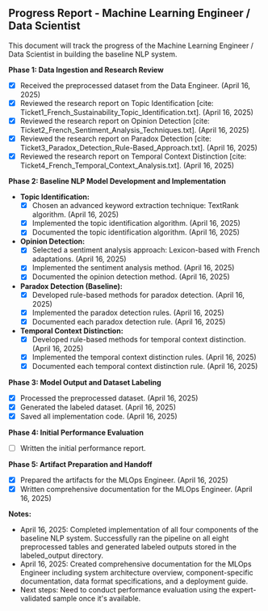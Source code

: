 ## Progress Report - Machine Learning Engineer / Data Scientist

This document will track the progress of the Machine Learning Engineer / Data Scientist in building the baseline NLP system.

**Phase 1: Data Ingestion and Research Review**

* [x] Received the preprocessed dataset from the Data Engineer. (April 16, 2025)
* [x] Reviewed the research report on Topic Identification [cite: Ticket1_French_Sustainability_Topic_Identification.txt]. (April 16, 2025)
* [x] Reviewed the research report on Opinion Detection [cite: Ticket2_French_Sentiment_Analysis_Techniques.txt]. (April 16, 2025)
* [x] Reviewed the research report on Paradox Detection [cite: Ticket3_Paradox_Detection_Rule-Based_Approach.txt]. (April 16, 2025)
* [x] Reviewed the research report on Temporal Context Distinction [cite: Ticket4_French_Temporal_Context_Analysis.txt]. (April 16, 2025)

**Phase 2: Baseline NLP Model Development and Implementation**

* **Topic Identification:**
    * [x] Chosen an advanced keyword extraction technique: TextRank algorithm. (April 16, 2025)
    * [x] Implemented the topic identification algorithm. (April 16, 2025)
    * [x] Documented the topic identification algorithm. (April 16, 2025)
* **Opinion Detection:**
    * [x] Selected a sentiment analysis approach: Lexicon-based with French adaptations. (April 16, 2025)
    * [x] Implemented the sentiment analysis method. (April 16, 2025)
    * [x] Documented the opinion detection method. (April 16, 2025)
* **Paradox Detection (Baseline):**
    * [x] Developed rule-based methods for paradox detection. (April 16, 2025)
    * [x] Implemented the paradox detection rules. (April 16, 2025)
    * [x] Documented each paradox detection rule. (April 16, 2025)
* **Temporal Context Distinction:**
    * [x] Developed rule-based methods for temporal context distinction. (April 16, 2025)
    * [x] Implemented the temporal context distinction rules. (April 16, 2025)
    * [x] Documented each temporal context distinction rule. (April 16, 2025)

**Phase 3: Model Output and Dataset Labeling**

* [x] Processed the preprocessed dataset. (April 16, 2025)
* [x] Generated the labeled dataset. (April 16, 2025)
* [x] Saved all implementation code. (April 16, 2025)

**Phase 4: Initial Performance Evaluation**

* [ ] Written the initial performance report.

**Phase 5: Artifact Preparation and Handoff**

* [x] Prepared the artifacts for the MLOps Engineer. (April 16, 2025)
* [x] Written comprehensive documentation for the MLOps Engineer. (April 16, 2025)

**Notes:** 
- April 16, 2025: Completed implementation of all four components of the baseline NLP system. Successfully ran the pipeline on all eight preprocessed tables and generated labeled outputs stored in the labeled_output directory.
- April 16, 2025: Created comprehensive documentation for the MLOps Engineer including system architecture overview, component-specific documentation, data format specifications, and a deployment guide.
- Next steps: Need to conduct performance evaluation using the expert-validated sample once it's available.